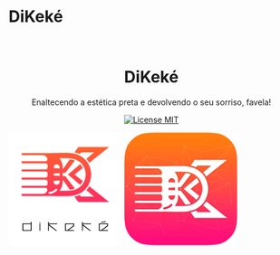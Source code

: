 <h1>DiKeké</h1>

<h1 align="center">
   <br>
   DiKeké
   <br>
</h1>
<p align="center">Enaltecendo a estética preta e devolvendo o seu sorriso, favela!</p>

<p align="center">
  <a href="https://opensource.org/licenses/MIT" rel="nofollow">
    <img src="https://camo.githubusercontent.com/311762166ef25238116d3cadd22fcb6091edab98/68747470733a2f2f696d672e736869656c64732e696f2f62616467652f4c6963656e73652d4d49542d626c75652e737667" alt="License MIT" data-canonical-src="https://img.shields.io/badge/License-MIT-blue.svg" style="max-width:100%;">
  </a>
</p>

<div>
<a target="_blank" rel="noopener noreferrer" href="https://raw.githubusercontent.com/dikekeapp/dikekeapp.github.io/main/assets/img/logo2.png"><img align="center" src="https://raw.githubusercontent.com/dikekeapp/dikekeapp.github.io/main/assets/img/logo2.png" alt="drawing" height="200" data-canonical-src="https://raw.githubusercontent.com/dikekeapp/dikekeapp.github.io/main/assets/img/logo2.png" style="max-width:100%;"></a>
 <a target="_blank" rel="noopener noreferrer" href="https://raw.githubusercontent.com/dikekeapp/dikekeapp.github.io/main/assets/img/icon-1.png"><img align="center" src="https://raw.githubusercontent.com/dikekeapp/dikekeapp.github.io/main/assets/img/icon-1.png" alt="drawing" height="200" data-canonical-src="https://raw.githubusercontent.com/dikekeapp/dikekeapp.github.io/main/assets/img/icon-1.png" style="max-width:100%;"></a>
</div>
   
